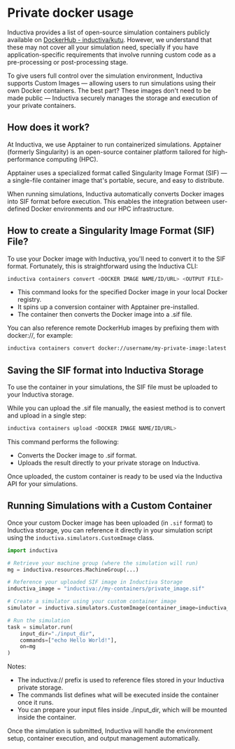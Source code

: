 # Private docker usage


Inductiva provides a list of open-source simulation containers publicly available on [DockerHub - inductiva/kutu](https://hub.docker.com/r/inductiva/kutu). However, we understand that these may not cover all your simulation need, specially if you have application-specific requirements that involve running custom code as a pre-processing or post-processing stage.

To give users full control over the simulation environment, Inductiva supports Custom Images — allowing users to run simulations using their own Docker containers. The best part? These images don't need to be made public — Inductiva securely manages the storage and execution of your private containers.

## How does it work?

At Inductiva, we use Apptainer to run containerized simulations. Apptainer (formerly Singularity) is an open-source container platform tailored for high-performance computing (HPC).

Apptainer uses a specialized format called Singularity Image Format (SIF) — a single-file container image that's portable, secure, and easy to distribute.

When running simulations, Inductiva automatically converts Docker images into SIF format before execution. This enables the integration between user-defined Docker environments and our HPC infrastructure.

## How to create a Singularity Image Format (SIF) File?

To use your Docker image with Inductiva, you'll need to convert it to the SIF format. Fortunately, this is straightforward using the Inductiva CLI:

```bash
inductiva containers convert <DOCKER IMAGE NAME/ID/URL> <OUTPUT FILE>
```

- This command looks for the specified Docker image in your local Docker registry.
- It spins up a conversion container with Apptainer pre-installed.
- The container then converts the Docker image into a .sif file.

You can also reference remote DockerHub images by prefixing them with docker://, for example:

```bash
inductiva containers convert docker://username/my-private-image:latest private-image.sif
```

## Saving the SIF format into Inductiva Storage

To use the container in your simulations, the SIF file must be uploaded to your Inductiva storage.

While you can upload the .sif file manually, the easiest method is to convert and upload in a single step:

```bash
inductiva containers upload <DOCKER IMAGE NAME/ID/URL>
```

This command performs the following:

- Converts the Docker image to .sif format.
- Uploads the result directly to your private storage on Inductiva.

Once uploaded, the custom container is ready to be used via the Inductiva API for your simulations.


## Running Simulations with a Custom Container


Once your custom Docker image has been uploaded (in `.sif` format) to Inductiva storage, you can reference it directly in your simulation script using the `inductiva.simulators.CustomImage` class.

```python
import inductiva

# Retrieve your machine group (where the simulation will run)
mg = inductiva.resources.MachineGroup(...)

# Reference your uploaded SIF image in Inductiva Storage
inductiva_image = "inductiva://my-containers/private_image.sif"

# Create a simulator using your custom container image
simulator = inductiva.simulators.CustomImage(container_image=inductiva_image)

# Run the simulation
task = simulator.run(
    input_dir="./input_dir",                    
    commands=["echo Hello World!"],             
    on=mg                                       
)
```

Notes:

- The inductiva:// prefix is used to reference files stored in your Inductiva private storage.
- The commands list defines what will be executed inside the container once it runs.
- You can prepare your input files inside ./input_dir, which will be mounted inside the container.

Once the simulation is submitted, Inductiva will handle the environment setup, container execution, and output management automatically.